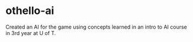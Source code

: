 # othello-ai

Created an AI for the game using concepts learned in an intro to AI course in 3rd year at U of T.
